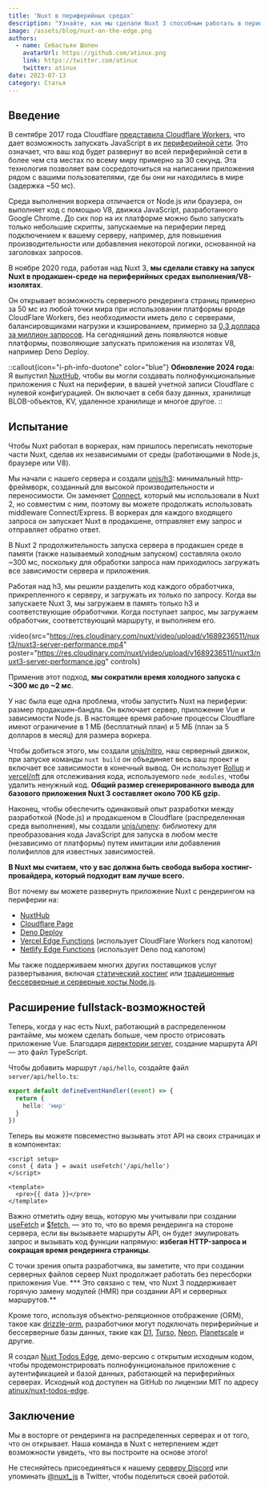 ```yaml
---
title: 'Nuxt в периферийных средах'
description: "Узнайте, как мы сделали Nuxt 3 способным работать в периферийных средах выполнения, чтобы обеспечить рендеринг на стороне сервера рядом с вашими пользователями."
image: /assets/blog/nuxt-on-the-edge.png
authors:
  - name: Себастьян Шопен
    avatarUrl: https://github.com/atinux.png
    link: https://twitter.com/atinux
    twitter: atinux
date: 2023-07-13
category: Статья
---
```


## Введение

В сентябре 2017 года Cloudflare [представила Cloudflare Workers](https://blog.cloudflare.com/introducing-cloudflare-workers/), что дает возможность запускать JavaScript в их [периферийной сети](https://www.cloudflare.com/network/). Это означает, что ваш код будет развернут во всей периферийной сети в более чем ста местах по всему миру примерно за 30 секунд. Эта технология позволяет вам сосредоточиться на написании приложения рядом с вашими пользователями, где бы они ни находились в мире (задержка ~50 мс).

Среда выполнения воркера отличается от Node.js или браузера, он выполняет код с помощью V8, движка JavaScript, разработанного Google Chrome. До сих пор на их платформе можно было запускать только небольшие скрипты, запускаемые на периферии перед подключением к вашему серверу, например, для повышения производительности или добавления некоторой логики, основанной на заголовках запросов.

В ноябре 2020 года, работая над Nuxt 3, **мы сделали ставку на запуск Nuxt в продакшен-среде на периферийных средах выполнения/V8-изолятах**.

Он открывает возможность серверного рендеринга страниц примерно за 50 мс из любой точки мира при использовании платформы вроде CloudFlare Workers, без необходимости иметь дело с серверами, балансировщиками нагрузки и кэшированием, примерно за [0,3 доллара за миллион запросов](https://developers.cloudflare.com/workers/platform/pricing/). На сегодняшний день появляются новые платформы, позволяющие запускать приложения на изолятах V8, например Deno Deploy.

::callout{icon="i-ph-info-duotone" color="blue"}
**Обновление 2024 года:** Я выпустил [NuxtHub](https://hub.nuxt.com), чтобы вы могли создавать полнофункциональные приложения с Nuxt на периферии, в вашей учетной записи Cloudflare с нулевой конфигурацией. Он включает в себя базу данных, хранилище BLOB-объектов, KV, удаленное хранилище и многое другое.
::

## Испытание

Чтобы Nuxt работал в воркерах, нам пришлось переписать некоторые части Nuxt, сделав их независимыми от среды (работающими в Node.js, браузере или V8).

Мы начали с нашего сервера и создали [unjs/h3](http://github.com/unjs/h3): минимальный http-фреймворк, созданный для высокой производительности и переносимости. Он заменяет [Connect](https://github.com/senchalabs/connect), который мы использовали в Nuxt 2, но совместим с ним, поэтому вы можете продолжать использовать middleware Connect/Express. В воркерах для каждого входящего запроса он запускает Nuxt в продакшене, отправляет ему запрос и отправляет обратно ответ.

В Nuxt 2 продолжительность запуска сервера в продакшен среде в памяти (также называемый холодным запуском) составляла около ~300 мс, поскольку для обработки запроса нам приходилось загружать все зависимости сервера и приложения.

Работая над h3, мы решили разделить код каждого обработчика, прикрепленного к серверу, и загружать их только по запросу. Когда вы запускаете Nuxt 3, мы загружаем в память только h3 и соответствующие обработчики. Когда поступает запрос, мы загружаем обработчик, соответствующий маршруту, и выполняем его.

:video{src="https://res.cloudinary.com/nuxt/video/upload/v1689236511/nuxt3/nuxt3-server-performance.mp4" poster="https://res.cloudinary.com/nuxt/video/upload/v1689236511/nuxt3/nuxt3-server-performance.jpg" controls}

Применив этот подход, **мы сократили время холодного запуска с ~300 мс до ~2 мс**.

У нас была еще одна проблема, чтобы запустить Nuxt на периферии: размер продакшен-бандла. Он включает сервер, приложение Vue и зависимости Node.js. В настоящее время рабочие процессы Cloudflare имеют ограничение в 1 МБ (бесплатный план) и 5 ​​МБ (план за 5 долларов в месяц) для размера воркера.

Чтобы добиться этого, мы создали [unjs/nitro](https://nitro.unjs.io/), наш серверный движок, при запуске команды `nuxt build` он объединяет весь ваш проект и включает все зависимости в конечный вывод. Он использует [Rollup](https://rollupjs.org/) и [vercel/nft](https://github.com/vercel/nft) для отслеживания кода, используемого `node_modules`, чтобы удалить ненужный код. **Общий размер сгенерированного вывода для базового приложения Nuxt 3 составляет около 700 КБ gzip.**

Наконец, чтобы обеспечить одинаковый опыт разработки между разработкой (Node.js) и продакшеном в Cloudflare (распределенная среда выполнения), мы создали [unjs/unenv](https://github.com/unjs/unenv): библиотеку для преобразования кода JavaScript для запуска в любом месте (независимо от платформы) путем имитации или добавления полифиллов для известных зависимостей.

**В Nuxt мы считаем, что у вас должна быть свобода выбора хостинг-провайдера, который подходит вам лучше всего.**

Вот почему вы можете развернуть приложение Nuxt с рендерингом на периферии на:
- [NuxtHub](https://hub.nuxt.com)
- [Cloudflare Page](https://nitro.unjs.io/deploy/providers/cloudflare#cloudflare-pages)
- [Deno Deploy](https://nitro.unjs.io/deploy/providers/deno-deploy)
- [Vercel Edge Functions](https://nitro.unjs.io/deploy/providers/vercel#vercel-edge-functions) (использует CloudFlare Workers под капотом)
- [Netlify Edge Functions](https://nitro.unjs.io/deploy/providers/netlify#netlify-edge-functions) (использует Deno под капотом)

Мы также поддерживаем многих других поставщиков услуг развертывания, включая [статический хостинг](/docs/getting-started/deployment#static-hosting) или [традиционные бессерверные и серверные хосты Node.js](/docs/getting-started/deployment#nodejs-server).

## Расширение fullstack-возможностей

Теперь, когда у нас есть Nuxt, работающий в распределенном рантайме, мы можем сделать больше, чем просто отрисовать приложение Vue. Благодаря [директории server](/docs/guide/directory-structure/server), создание маршрута API — это файл TypeScript.

Чтобы добавить маршрут `/api/hello`, создайте файл `server/api/hello.ts`:

```ts [server/api/hello.ts]
export default defineEventHandler((event) => {
  return {
    hello: 'мир'
  }
})
```

Теперь вы можете повсеместно вызывать этот API на своих страницах и в компонентах:


```vue [pages/index.vue]
<script setup>
const { data } = await useFetch('/api/hello')
</script>

<template>
  <pre>{{ data }}</pre>
</template>
```

Важно отметить одну вещь, которую мы учитывали при создании [useFetch](/docs/api/composables/use-fetch) и [$fetch](/docs/api/utils/dollarfetch), — это то, что во время рендеринга на стороне сервера, если вы вызываете маршруты API, он будет эмулировать запрос и вызывать код функции напрямую: **избегая HTTP-запроса и сокращая время рендеринга страницы**.

С точки зрения опыта разработчика, вы заметите, что при создании серверных файлов сервер Nuxt продолжает работать без пересборки приложения Vue. *** Это связано с тем, что Nuxt 3 поддерживает горячую замену модулей (HMR) при создании API и серверных маршрутов.**

Кроме того, используя объектно-реляционное отображение (ORM), такое как [drizzle-orm](https://orm.drizzle.team/), разработчики могут подключать периферийные и бессерверные базы данных, такие как [D1](https://developers.cloudflare.com/d1/), [Turso](https://turso.tech/), [Neon](https://neon.tech), [Planetscale](https://planetscale.com/) и другие.

Я создал [Nuxt Todos Edge](https://nuxt-todos-edge.pages.dev/), демо-версию с открытым исходным кодом, чтобы продемонстрировать полнофункциональное приложение с аутентификацией и базой данных, работающей на периферийных серверах. Исходный код доступен на GitHub по лицензии MIT по адресу [atinux/nuxt-todos-edge](https://github.com/atinux/nuxt-todos-edge).

## Заключение

Мы в восторге от рендеринга на распределенных серверах и от того, что он открывает. Наша команда в Nuxt с нетерпением ждет возможности увидеть, что вы построите на основе этого!

Не стесняйтесь присоединяться к нашему [серверу Discord](https://discord.com/invite/nuxt) или упоминать [@nuxt_js](https://twitter.com/nuxt_js) в Twitter, чтобы поделиться своей работой.
